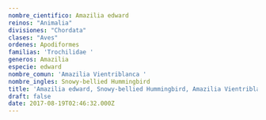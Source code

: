 ```yaml
---
nombre_cientifico: Amazilia edward
reinos: "Animalia"
divisiones: "Chordata"
clases: "Aves"
ordenes: Apodiformes
familias: 'Trochilidae '
generos: Amazilia
especie: edward
nombre_comun: 'Amazilia Vientriblanca '
nombre_ingles: Snowy-bellied Hummingbird
title: 'Amazilia edward, Snowy-bellied Hummingbird, Amazilia Vientriblanca '
draft: false
date: 2017-08-19T02:46:32.000Z
---
```



